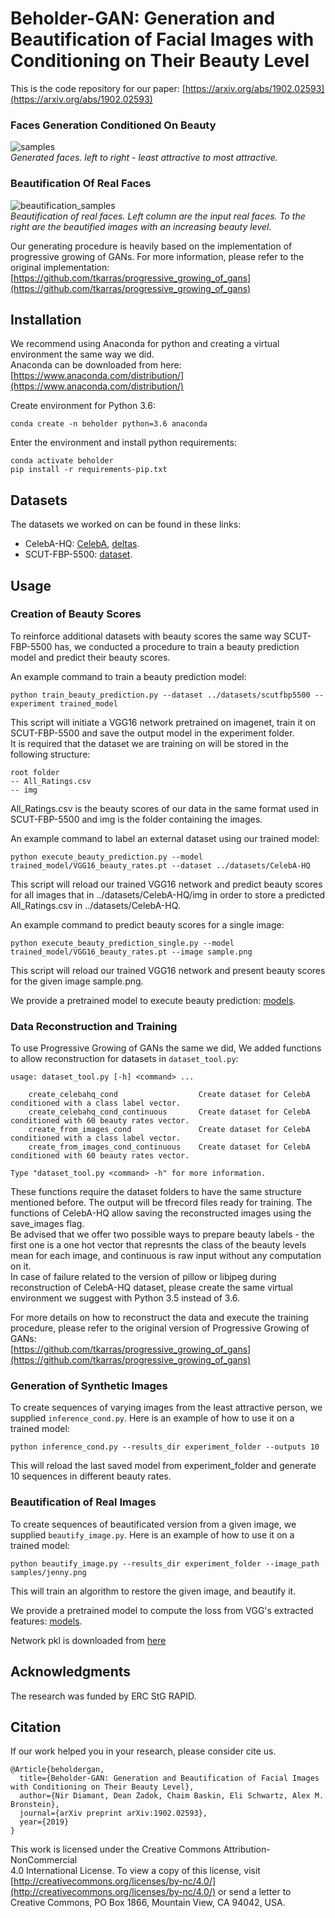 # Beholder-GAN: Generation and Beautification of Facial Images with Conditioning on Their Beauty Level  

This is the code repository for our paper: [https://arxiv.org/abs/1902.02593](https://arxiv.org/abs/1902.02593)  
  
### Faces Generation Conditioned On Beauty  
  
![samples](docs/samples.png)  
*Generated faces. left to right - least attractive to most attractive.*  
  
### Beautification Of Real Faces  
  
![beautification_samples](docs/beautification_samples.png)  
*Beautification of real faces. Left column are the input real faces. To the right are the beautified images with an increasing beauty level.*  
  
Our generating procedure is heavily based on the implementation of progressive growing of GANs. For more information, please refer to the original implementation:  
[https://github.com/tkarras/progressive_growing_of_gans](https://github.com/tkarras/progressive_growing_of_gans)  
  
  
## Installation  
  
We recommend using Anaconda for python and creating a virtual environment the same way we did.  
Anaconda can be downloaded from here: [https://www.anaconda.com/distribution/](https://www.anaconda.com/distribution/)  

Create environment for Python 3.6:  
```
conda create -n beholder python=3.6 anaconda
```
Enter the environment and install python requirements:  
```
conda activate beholder
pip install -r requirements-pip.txt
```
  
## Datasets  
  
The datasets we worked on can be found in these links:  
* CelebA-HQ: [CelebA](http://mmlab.ie.cuhk.edu.hk/projects/CelebA.html), [deltas](https://drive.google.com/drive/folders/0B4qLcYyJmiz0TXY1NG02bzZVRGs).  
* SCUT-FBP-5500: [dataset](https://github.com/HCIILAB/SCUT-FBP5500-Database-Release).  
  
## Usage  
  
### Creation of Beauty Scores  
  
To reinforce additional datasets with beauty scores the same way SCUT-FBP-5500 has, we conducted a procedure to train a beauty prediction model and predict their beauty scores.  
  
An example command to train a beauty prediction model:  
```
python train_beauty_prediction.py --dataset ../datasets/scutfbp5500 --experiment trained_model
```
This script will initiate a VGG16 network pretrained on imagenet, train it on SCUT-FBP-5500 and save the output model in the experiment folder.  
It is required that the dataset we are training on will be stored in the following structure:  
```
root folder
-- All_Ratings.csv
-- img
```
All_Ratings.csv is the beauty scores of our data in the same format used in SCUT-FBP-5500 and img is the folder containing the images.  
  
An example command to label an external dataset using our trained model:  
```
python execute_beauty_prediction.py --model trained_model/VGG16_beauty_rates.pt --dataset ../datasets/CelebA-HQ
```
This script will reload our trained VGG16 network and predict beauty scores for all images that in ../datasets/CelebA-HQ/img in order to store a predicted All_Ratings.csv in ../datasets/CelebA-HQ.  
  
An example command to predict beauty scores for a single image:  
```
python execute_beauty_prediction_single.py --model trained_model/VGG16_beauty_rates.pt --image sample.png
```
This script will reload our trained VGG16 network and present beauty scores for the given image sample.png.  
  
We provide a pretrained model to execute beauty prediction: [models](https://drive.google.com/open?id=1LbzYwPcYJ7pv1X2P5xmUDGiBzyIQGYOY).  
  
### Data Reconstruction and Training
  
To use Progressive Growing of GANs the same we did, We added functions to allow reconstruction for datasets in `dataset_tool.py`:  
```
usage: dataset_tool.py [-h] <command> ...

    create_celebahq_cond                  Create dataset for CelebA conditioned with a class label vector.
    create_celebahq_cond_continuous       Create dataset for CelebA conditioned with 60 beauty rates vector.
    create_from_images_cond               Create dataset for CelebA conditioned with a class label vector.
    create_from_images_cond_continuous    Create dataset for CelebA conditioned with 60 beauty rates vector.

Type "dataset_tool.py <command> -h" for more information.
```
These functions require the dataset folders to have the same structure mentioned before. The output will be tfrecord files ready for training. The functions of CelebA-HQ allow saving the reconstructed images using the save_images flag.  
Be advised that we offer two possible ways to prepare beauty labels - the first one is a one hot vector that represnts the class of the beauty levels mean for each image, and continuous is raw input without any computation on it.  
In case of failure related to the version of pillow or libjpeg during reconstruction of CelebA-HQ dataset, please create the same virtual environment we suggest with Python 3.5 instead of 3.6.  
  
For more details on how to reconstruct the data and execute the training procedure, please refer to the original version of Progressive Growing of GANs:  
[https://github.com/tkarras/progressive_growing_of_gans](https://github.com/tkarras/progressive_growing_of_gans)  
  
### Generation of Synthetic Images  
  
To create sequences of varying images from the least attractive person, we supplied `inference_cond.py`. Here is an example of how to use it on a trained model:  
```
python inference_cond.py --results_dir experiment_folder --outputs 10
```
This will reload the last saved model from experiment_folder and generate 10 sequences in different beauty rates.  
  
### Beautification of Real Images  
  
To create sequences of beautificated version from a given image, we supplied `beautify_image.py`. Here is an example of how to use it on a trained model:  
```
python beautify_image.py --results_dir experiment_folder --image_path samples/jenny.png
```
This will train an algorithm to restore the given image, and beautify it.  
  
We provide a pretrained model to compute the loss from VGG's extracted features: [models](https://drive.google.com/open?id=1JjILX0echkgxOZSHO3h6xuDpvN-FKD-m). 

Network pkl is downloaded from [here](https://drive.google.com/drive/folders/15hvzxt_XxuokSmj0uO4xxMTMWVc0cIMU)
  
## Acknowledgments  
The research was funded by ERC StG RAPID.  
  
## Citation  
If our work helped you in your research, please consider cite us.  
```
@Article{beholdergan,
  title={Beholder-GAN: Generation and Beautification of Facial Images with Conditioning on Their Beauty Level},
  author={Nir Diamant, Dean Zadok, Chaim Baskin, Eli Schwartz, Alex M. Bronstein},
  journal={arXiv preprint arXiv:1902.02593},
  year={2019}
}
```
    
This work is licensed under the Creative Commons Attribution-NonCommercial  
4.0 International License. To view a copy of this license, visit  
[http://creativecommons.org/licenses/by-nc/4.0/](http://creativecommons.org/licenses/by-nc/4.0/) or send a letter to  
Creative Commons, PO Box 1866, Mountain View, CA 94042, USA.  
  
